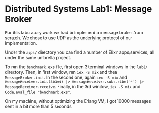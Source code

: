 # Distributed Systems Lab1: Message Broker

For this laboratory work we had to implement a message broker from scratch. We chose to use UDP as the underlying protocol of our implementation.

Under the `apps/` directory you can find a number of Elixir apps/services, all under the same umbrella project.

To run the `benchmark.exs` file, first open 3 terminal windows in the `lab1/` directory.
Then, in first window, run `iex -S mix` and then `MessageBroker.init`.
In the second one, again `iex -S mix` and `MessageReceiver.init(30304) |> MessageReceiver.subscribe("*") |> MessageReceiver.receive`.
Finally, in the 3rd window, `iex -S mix` and `Code.eval_file "benchmark.exs"`.

On my machine, without optimizing the Erlang VM, I got 10000 messages sent in a bit more than 5 seconds.

